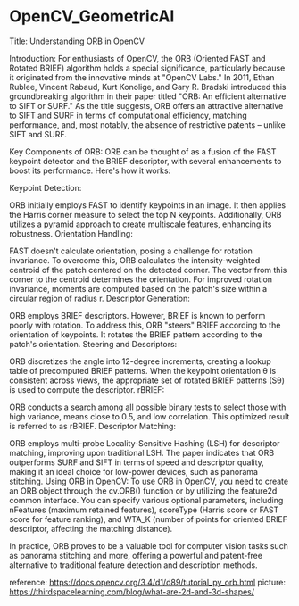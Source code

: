 # OpenCV_GeometricAI

Title: Understanding ORB in OpenCV

Introduction:
For enthusiasts of OpenCV, the ORB (Oriented FAST and Rotated BRIEF) algorithm holds a special significance, particularly because it originated from the innovative minds at "OpenCV Labs." In 2011, Ethan Rublee, Vincent Rabaud, Kurt Konolige, and Gary R. Bradski introduced this groundbreaking algorithm in their paper titled "ORB: An efficient alternative to SIFT or SURF." As the title suggests, ORB offers an attractive alternative to SIFT and SURF in terms of computational efficiency, matching performance, and, most notably, the absence of restrictive patents – unlike SIFT and SURF.

Key Components of ORB:
ORB can be thought of as a fusion of the FAST keypoint detector and the BRIEF descriptor, with several enhancements to boost its performance. Here's how it works:

Keypoint Detection:

ORB initially employs FAST to identify keypoints in an image.
It then applies the Harris corner measure to select the top N keypoints.
Additionally, ORB utilizes a pyramid approach to create multiscale features, enhancing its robustness.
Orientation Handling:

FAST doesn't calculate orientation, posing a challenge for rotation invariance.
To overcome this, ORB calculates the intensity-weighted centroid of the patch centered on the detected corner. The vector from this corner to the centroid determines the orientation.
For improved rotation invariance, moments are computed based on the patch's size within a circular region of radius r.
Descriptor Generation:

ORB employs BRIEF descriptors. However, BRIEF is known to perform poorly with rotation.
To address this, ORB "steers" BRIEF according to the orientation of keypoints. It rotates the BRIEF pattern according to the patch's orientation.
Steering and Descriptors:

ORB discretizes the angle into 12-degree increments, creating a lookup table of precomputed BRIEF patterns.
When the keypoint orientation θ is consistent across views, the appropriate set of rotated BRIEF patterns (Sθ) is used to compute the descriptor.
rBRIEF:

ORB conducts a search among all possible binary tests to select those with high variance, means close to 0.5, and low correlation. This optimized result is referred to as rBRIEF.
Descriptor Matching:

ORB employs multi-probe Locality-Sensitive Hashing (LSH) for descriptor matching, improving upon traditional LSH.
The paper indicates that ORB outperforms SURF and SIFT in terms of speed and descriptor quality, making it an ideal choice for low-power devices, such as panorama stitching.
Using ORB in OpenCV:
To use ORB in OpenCV, you need to create an ORB object through the cv.ORB() function or by utilizing the feature2d common interface. You can specify various optional parameters, including nFeatures (maximum retained features), scoreType (Harris score or FAST score for feature ranking), and WTA_K (number of points for oriented BRIEF descriptor, affecting the matching distance).

In practice, ORB proves to be a valuable tool for computer vision tasks such as panorama stitching and more, offering a powerful and patent-free alternative to traditional feature detection and description methods.

reference: https://docs.opencv.org/3.4/d1/d89/tutorial_py_orb.html
picture: https://thirdspacelearning.com/blog/what-are-2d-and-3d-shapes/
